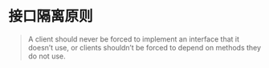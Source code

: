 # 接口隔离原则
> A client should never be forced to implement an interface that it doesn’t use, or clients shouldn’t be forced to depend on methods they do not use.